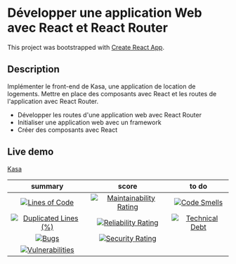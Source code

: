 # Développer une application Web avec React et React Router

This project was bootstrapped with [Create React App](https://github.com/facebook/create-react-app).

## Description

Implémenter le front-end de Kasa, une application de location de logements. Mettre en place des composants avec React et les routes de l'application avec React Router.

- Développer les routes d'une application web avec React Router
- Initialiser une application web avec un framework
- Créer des composants avec React

## Live demo

[Kasa](https://kasa-oc.netlify.app/)



|                                                                                                    summary                                                                                                    |                                                                                                 score                                                                                                 |                                                                                           to do                                                                                           |
| :-----------------------------------------------------------------------------------------------------------------------------------------------------------------------------------------------------------: | :---------------------------------------------------------------------------------------------------------------------------------------------------------------------------------------------------: | :----------------------------------------------------------------------------------------------------------------------------------------------------------------------------------------: |
|              [![Lines of Code](https://sonarcloud.io/api/project_badges/measure?project=Webnume_Y.GABA_11_18032021&metric=ncloc)](https://sonarcloud.io/summary/new_code?id=Webnume_Y.GABA_11_18032021)              |  [![Maintainability Rating](https://sonarcloud.io/api/project_badges/measure?project=Webnume_Y.GABA_11_18032021&metric=sqale_rating)](https://sonarcloud.io/summary/new_code?id=Webnume_Y.GABA_11_18032021)  |  [![Code Smells](https://sonarcloud.io/api/project_badges/measure?project=Webnume_Y.GABA_11_18032021&metric=code_smells)](https://sonarcloud.io/summary/new_code?id=Webnume_Y.GABA_11_18032021)  |
| [![Duplicated Lines (%)](https://sonarcloud.io/api/project_badges/measure?project=Webnume_Y.GABA_11_18032021&metric=duplicated_lines_density)](https://sonarcloud.io/summary/new_code?id=Webnume_Y.GABA_11_18032021) | [![Reliability Rating](https://sonarcloud.io/api/project_badges/measure?project=Webnume_Y.GABA_11_18032021&metric=reliability_rating)](https://sonarcloud.io/summary/new_code?id=Webnume_Y.GABA_11_18032021) | [![Technical Debt](https://sonarcloud.io/api/project_badges/measure?project=Webnume_Y.GABA_11_18032021&metric=sqale_index)](https://sonarcloud.io/summary/new_code?id=Webnume_Y.GABA_11_18032021) |
|                   [![Bugs](https://sonarcloud.io/api/project_badges/measure?project=Webnume_Y.GABA_11_18032021&metric=bugs)](https://sonarcloud.io/summary/new_code?id=Webnume_Y.GABA_11_18032021)                   |    [![Security Rating](https://sonarcloud.io/api/project_badges/measure?project=Webnume_Y.GABA_11_18032021&metric=security_rating)](https://sonarcloud.io/summary/new_code?id=Webnume_Y.GABA_11_18032021)    |                                                                                                                                                                                            |
|        [![Vulnerabilities](https://sonarcloud.io/api/project_badges/measure?project=Webnume_Y.GABA_11_18032021&metric=vulnerabilities)](https://sonarcloud.io/summary/new_code?id=Webnume_Y.GABA_11_18032021)        |                                                                                                                                                                                                      |   